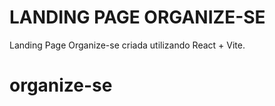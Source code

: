 # LANDING PAGE ORGANIZE-SE 

Landing Page Organize-se criada utilizando React + Vite.

# organize-se
